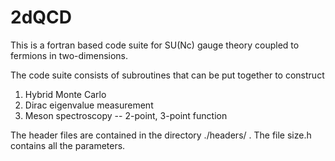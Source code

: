 # 2dQCD

This is a fortran based code suite for SU(Nc) gauge theory coupled to fermions in two-dimensions.

The code suite consists of subroutines that can be put together to construct 
1. Hybrid Monte Carlo 
2. Dirac eigenvalue measurement
3. Meson spectroscopy -- 2-point, 3-point function

The header files are contained in the directory ./headers/ . The file size.h contains all the parameters.
